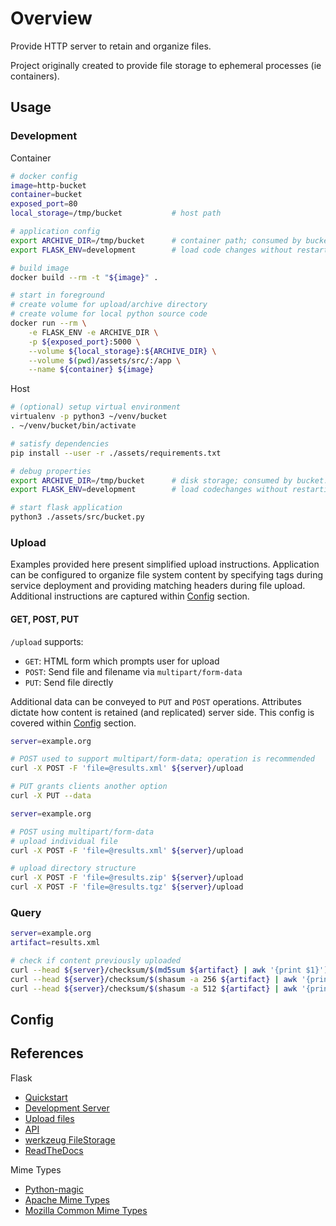 # Overview

Provide HTTP server to retain and organize files.

Project originally created to provide file storage to ephemeral processes (ie containers).

## Usage

### Development

Container

```bash
# docker config
image=http-bucket
container=bucket
exposed_port=80
local_storage=/tmp/bucket           # host path

# application config
export ARCHIVE_DIR=/tmp/bucket      # container path; consumed by bucket.py
export FLASK_ENV=development        # load code changes without restarting server

# build image
docker build --rm -t "${image}" .

# start in foreground
# create volume for upload/archive directory
# create volume for local python source code
docker run --rm \
    -e FLASK_ENV -e ARCHIVE_DIR \
    -p ${exposed_port}:5000 \
    --volume ${local_storage}:${ARCHIVE_DIR} \
    --volume $(pwd)/assets/src/:/app \
    --name ${container} ${image}
```

Host

```bash
# (optional) setup virtual environment
virtualenv -p python3 ~/venv/bucket
. ~/venv/bucket/bin/activate

# satisfy dependencies
pip install --user -r ./assets/requirements.txt

# debug properties
export ARCHIVE_DIR=/tmp/bucket      # disk storage; consumed by bucket.py
export FLASK_ENV=development        # load codechanges without restarting server

# start flask application
python3 ./assets/src/bucket.py
```

### Upload

Examples provided here present simplified upload instructions.  Application can be configured to organize file system content by specifying tags during service deployment and providing matching headers during file upload.  Additional instructions are captured within [Config](#Config) section.

#### GET, POST, PUT

`/upload` supports:
* `GET`: HTML form which prompts user for upload
* `POST`: Send file and filename via `multipart/form-data`
* `PUT`: Send file directly

Additional data can be conveyed to `PUT` and `POST` operations.  Attributes dictate how content is retained (and replicated) server side.  This config is covered within [Config](#Config) section.

```bash
server=example.org

# POST used to support multipart/form-data; operation is recommended
curl -X POST -F 'file=@results.xml' ${server}/upload

# PUT grants clients another option
curl -X PUT --data 
```

```bash
server=example.org

# POST using multipart/form-data
# upload individual file
curl -X POST -F 'file=@results.xml' ${server}/upload

# upload directory structure
curl -X POST -F 'file=@results.zip' ${server}/upload
curl -X POST -F 'file=@results.tgz' ${server}/upload
```

### Query

```bash
server=example.org
artifact=results.xml

# check if content previously uploaded
curl --head ${server}/checksum/$(md5sum ${artifact} | awk '{print $1}')
curl --head ${server}/checksum/$(shasum -a 256 ${artifact} | awk '{print $1}')
curl --head ${server}/checksum/$(shasum -a 512 ${artifact} | awk '{print $1}')
```

## Config



## References

Flask

* [Quickstart](https://flask.palletsprojects.com/en/1.1.x/quickstart/#quickstart)
* [Development Server](https://flask.palletsprojects.com/en/1.1.x/server/#server)
* [Upload files](https://flask.palletsprojects.com/en/1.1.x/patterns/fileuploads/)
* [API](https://flask.palletsprojects.com/en/1.1.x/api/)
* [werkzeug FileStorage](https://werkzeug.palletsprojects.com/en/1.0.x/datastructures/#werkzeug.datastructures.FileStorage)
* [ReadTheDocs](https://tedboy.github.io/flask/index.html)

Mime Types

* [Python-magic](https://github.com/ahupp/python-magic)
* [Apache Mime Types](https://svn.apache.org/repos/asf/httpd/httpd/trunk/docs/conf/mime.types)
* [Mozilla Common Mime Types](https://developer.mozilla.org/en-US/docs/Web/HTTP/Basics_of_HTTP/MIME_types/Common_types)